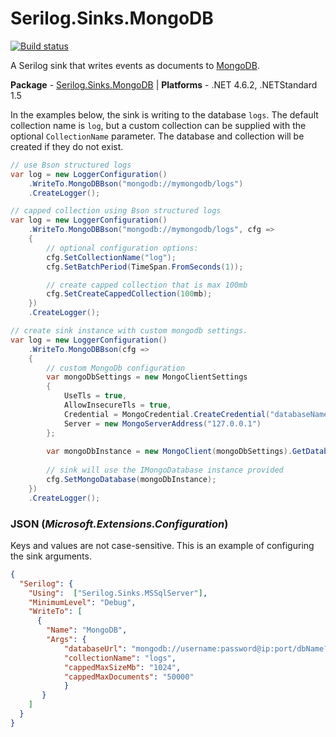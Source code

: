 # Serilog.Sinks.MongoDB

[![Build status](https://ci.appveyor.com/api/projects/status/50a20wxfl1klrsra/branch/master?svg=true)](https://ci.appveyor.com/project/serilog/serilog-sinks-mongodb/branch/master)

A Serilog sink that writes events as documents to [MongoDB](http://mongodb.org).

**Package** - [Serilog.Sinks.MongoDB](http://nuget.org/packages/serilog.sinks.mongodb)
| **Platforms** - .NET 4.6.2, .NETStandard 1.5

In the examples below, the sink is writing to the database `logs`. The default collection name is `log`, but a custom collection can be supplied with the optional `CollectionName` parameter. The database and collection will be created if they do not exist.

```csharp
// use Bson structured logs
var log = new LoggerConfiguration()
    .WriteTo.MongoDBBson("mongodb://mymongodb/logs")
    .CreateLogger();

// capped collection using Bson structured logs
var log = new LoggerConfiguration()
    .WriteTo.MongoDBBson("mongodb://mymongodb/logs", cfg =>
    {
        // optional configuration options:
        cfg.SetCollectionName("log");
        cfg.SetBatchPeriod(TimeSpan.FromSeconds(1));

        // create capped collection that is max 100mb
        cfg.SetCreateCappedCollection(100mb);
    })
    .CreateLogger();

// create sink instance with custom mongodb settings.
var log = new LoggerConfiguration()
	.WriteTo.MongoDBBson(cfg =>
    {
		// custom MongoDb configuration
		var mongoDbSettings = new MongoClientSettings
		{
			UseTls = true,			
			AllowInsecureTls = true,
			Credential = MongoCredential.CreateCredential("databaseName", "username", "password"),
			Server = new MongoServerAddress("127.0.0.1")
		};
		
		var mongoDbInstance = new MongoClient(mongoDbSettings).GetDatabase("serilog");
		
		// sink will use the IMongoDatabase instance provided
		cfg.SetMongoDatabase(mongoDbInstance);
    })
	.CreateLogger();    
```
### JSON (_Microsoft.Extensions.Configuration_)

Keys and values are not case-sensitive. This is an example of configuring the sink arguments.

```json
{
  "Serilog": {
    "Using":  ["Serilog.Sinks.MSSqlServer"],
    "MinimumLevel": "Debug",
    "WriteTo": [
      { 
      	"Name": "MongoDB", 
        "Args": { 
            "databaseUrl": "mongodb://username:password@ip:port/dbName?authSource=admin",
            "collectionName": "logs",
            "cappedMaxSizeMb": "1024",
            "cappedMaxDocuments": "50000"
            }
       } 
    ]
  }
}
```
